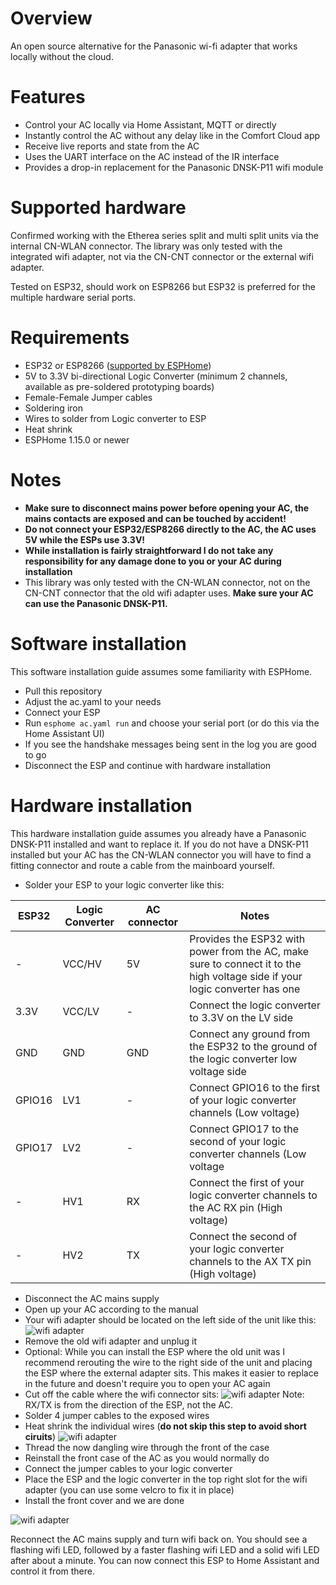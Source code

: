 # Overview

An open source alternative for the Panasonic wi-fi adapter that works locally without the cloud.

# Features

* Control your AC locally via Home Assistant, MQTT or directly
* Instantly control the AC without any delay like in the Comfort Cloud app
* Receive live reports and state from the AC
* Uses the UART interface on the AC instead of the IR interface
* Provides a drop-in replacement for the Panasonic DNSK-P11 wifi module

# Supported hardware

Confirmed working with the Etherea series split and multi split units via the internal CN-WLAN connector. The library was only tested with the integrated wifi adapter, not via the CN-CNT connector or the external wifi adapter.

Tested on ESP32, should work on ESP8266 but ESP32 is preferred for the multiple hardware serial ports.

# Requirements

* ESP32 or ESP8266 ([supported by ESPHome](https://esphome.io/#devices))
* 5V to 3.3V bi-directional Logic Converter (minimum 2 channels, available as pre-soldered prototyping boards)
* Female-Female Jumper cables
* Soldering iron
* Wires to solder from Logic converter to ESP
* Heat shrink
* ESPHome 1.15.0 or newer

# Notes

* **Make sure to disconnect mains power before opening your AC, the mains contacts are exposed and can be touched by accident!**
* **Do not connect your ESP32/ESP8266 directly to the AC, the AC uses 5V while the ESPs use 3.3V!**
* **While installation is fairly straightforward I do not take any responsibility for any damage done to you or your AC during installation**
* This library was only tested with the CN-WLAN connector, not on the CN-CNT connector that the old wifi adapter uses. **Make sure your AC can use the Panasonic DNSK-P11.**

# Software installation

This software installation guide assumes some familiarity with ESPHome.

* Pull this repository
* Adjust the ac.yaml to your needs
* Connect your ESP
* Run `esphome ac.yaml run` and choose your serial port (or do this via the Home Assistant UI)
* If you see the handshake messages being sent in the log you are good to go
* Disconnect the ESP and continue with hardware installation

# Hardware installation

This hardware installation guide assumes you already have a Panasonic DNSK-P11 installed and want to replace it. If you do not have a DNSK-P11 installed but your AC has the CN-WLAN connector you will have to find a fitting connector and route a cable from the mainboard yourself.

* Solder your ESP to your logic converter like this:

| **ESP32** | **Logic Converter**           | **AC connector** | **Notes** |
| --------- | ------------- | ---------------- | ----------- |
| -        | VCC/HV | 5V | Provides the ESP32 with power from the AC, make sure to connect it to the high voltage side if your logic converter has one |
| 3.3V      | VCC/LV | - | Connect the logic converter to 3.3V on the LV side |
| GND       | GND    | GND | Connect any ground from the ESP32 to the ground of the logic converter low voltage side |
| GPIO16    | LV1    | - | Connect GPIO16 to the first of your logic converter channels (Low voltage) |
| GPIO17    | LV2    | - | Connect GPIO17 to the second of your logic converter channels (Low voltage |
| -    | HV1    | RX | Connect the first of your logic converter channels to the AC RX pin (High voltage) |
| -    | HV2    | TX | Connect the second of your logic converter channels to the AX TX pin (High voltage) |

* Disconnect the AC mains supply
* Open up your AC according to the manual
* Your wifi adapter should be located on the left side of the unit like this:
![wifi adapter](images/wifi_module.jpg)
* Remove the old wifi adapter and unplug it
* Optional: While you can install the ESP where the old unit was I recommend rerouting the wire to the right side of the unit and placing the ESP where the external adapter sits. This makes it easier to replace in the future and doesn't require you to open your AC again
* Cut off the cable where the wifi connector sits:
![wifi adapter](images/connector.jpg)
Note: RX/TX is from the direction of the ESP, not the AC.
* Solder 4 jumper cables to the exposed wires
* Heat shrink the individual wires (**do not skip this step to avoid short ciruits**)
![wifi adapter](images/jumper_wires.jpg)
* Thread the now dangling wire through the front of the case
* Reinstall the front case of the AC as you would normally do
* Connect the jumper cables to your logic converter
* Place the ESP and the logic converter in the top right slot for the wifi adapter (you can use some velcro to fix it in place)
* Install the front cover and we are done

![wifi adapter](images/installed_controller.jpg)

Reconnect the AC mains supply and turn wifi back on. You should see a flashing wifi LED, followed by a faster flashing wifi LED and a solid wifi LED after about a minute. You can now connect this ESP to Home Assistant and control it from there.
